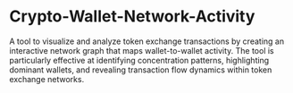 # Crypto-Wallet-Network-Activity
A tool to visualize and analyze token exchange transactions by creating an interactive network graph that maps wallet-to-wallet activity. The tool is particularly effective at identifying concentration patterns, highlighting dominant wallets, and revealing transaction flow dynamics within token exchange networks.
